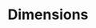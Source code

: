 ---
bigquery: https://console.cloud.google.com/bigquery?p=covid-19-dimensions-ai&page=table&d=data&t=publications
contributors: Digital Science, https://www.digital-science.com/
cost: Free for personal, non-commercial use.
description: Dimensions contains more than 100 million publications, ranging from
  articles published in scholarly journals, books and book chapters, to preprints
  and conference proceedings. All publications are contextualized with linked data
  sets, funding, publications, patents, clinical trials, and policy documents. You
  can also view associated categories, funders, institutions, and researcher profiles.
documentation: https://docs.dimensions.ai/bigquery/index.html
last_edit: 04/13/2022, 07:10:15
location: https://www.dimensions.ai/products/free/
maintained_by: Digital Science, https://www.digital-science.com/
schema_fields:
- category_icrp_cso
- funding_currency
- inventor_names
- repository_name
- aliases
- date_online
- linkout
- funding_nzd
- concepts
- category_for
- created_date
- filing_date
- open_access_categories
- original_assignee
- current_assignee_countries
- category_sdg
- granted_year
- active_years
- date
- altmetrics
- year
- types
- subtitles
- funding_cny
- pages
- associated_publication_doi
- name
- relationships
- family_members_ids
- proceedings_title
- patent_ids
- original_assignee_countries
- authors
- assignee_orgs
- date_print
- issue
- date_imported_gbq
- category_hrcs_hc
- family_count
- registry
- granted_date
- links
- filing_status
- current_assignee_orgs
- embargo_date
- funding_gbp
- editors
- end_year
- book_series_title
- parent_id
- category_uoa
- cpc
- filing_year
- doi
- mesh_headings
- end_date
- associated_grant_ids
- external_ids
- legal_status
- funder_countries
- conference
- research_org_state_codes
- status
- arxiv_id
- category_rcdc
- citations
- category_hra
- original_assignee_orgs
- title
- type
- research_org_state_names
- id
- funding_details
- resulting_publication_ids
- publisher
- mesh_terms
- clinical_trial_ids
- associated_publication_pmid
- phase
- description
- researcher_ids
- acronym
- research_org_countries
- funding_eur
- grant_number
- language
- abstract
- funding_amount
- email_address
- application_number
- funding_cad
- category_bra
- category_icrp_ct
- metrics
- repository_url
- original_title
- pmid
- funder_org_countries
- open_access_categories_v2
- expiration_year
- research_org_cities
- start_date
- book_title
- date_modified
- citation_string
- priority_year
- publication_date
- citations_count
- gender
- current_assignee
- funder_orgs
- eisbn
- kind
- priority_date
- funder_org_state_codes
- jurisdiction
- labels
- interventions
- ipcr
- start_year
- journal_lists
- reference_ids
- funder_org
- date_inserted
- acronyms
- family_id
- funding_chf
- license
- investigators
- cited_by_ids
- legal_events
- acknowledgements
- volume
- journal
- category_hrcs_rac
- publication_ids
- organisation_details
- source_id
- funding_usd
- funding_jpy
- assignee_countries
- research_org_city_names
- established
- research_orgs
- pmcid
- conditions
- isbn
- associated_publication_arxiv_id
- supporting_grant_ids
- address
- resulting_publication_doi
- repository_id
- publication_year
- wikipedia_url
- brief_title
- foa_number
- categories
- date_normal
- original_abstract
- funder_org_acronyms
- research_org_country_names
- funder_org_cities
- expiration_date
- associated_publication_id
- funding_aud
shortname: dimensions
tags:
- scholarly literature
- patents
- funding
- clinical trials
- academic profiles
terms_of_use: 'Use of both the Dimensions COVID-19 dataset and full Dimensions dataset
  are subject to the Dimensions Terms of use: https://www.dimensions.ai/policies-terms-legal '
title: Dimensions
uuid: dcff88bd-fe6b-4fdb-8159-809bf9d7bc1c
---